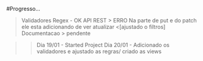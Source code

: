 #Progresso...


>Validadores   Regex - OK
>API REST  > ERRO Na parte de put e do patch ele esta adicionando de ver atualizar <[ajustado o filtros]
>Documentacao > pendente


>> Dia 19/01 - Started Project
>> Dia 20/01 - Adicionado os validadores e ajustado as regras/ criado as views

